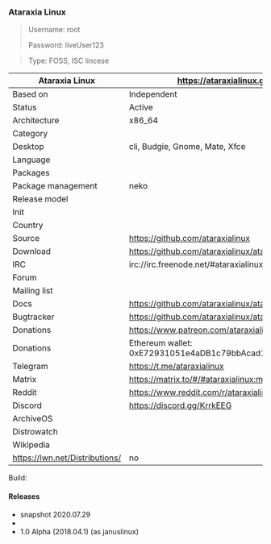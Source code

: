### Ataraxia Linux

>
>
>

> Username: root
>
> Password: liveUser123

> Type: FOSS, ISC lincese

| Ataraxia Linux | https://ataraxialinux.github.io/ |
|--------------------|--|
| Based on           | Independent |
| Status             | Active |
| Architecture       | x86_64 |
| Category           |  |
| Desktop            | cli, Budgie, Gnome, Mate, Xfce |
| Language           |  |
| Packages           |  |
| Package management | neko |
| Release model      |  |
| Init               |  |
| Country            |  |
| Source | https://github.com/ataraxialinux |
| Download | https://github.com/ataraxialinux/ataraxia/releases |
| IRC | irc://irc.freenode.net/#ataraxialinux |
| Forum |  |
| Mailing list |  |
| Docs | https://github.com/ataraxialinux/ataraxia/wiki |
| Bugtracker | https://github.com/ataraxialinux/ataraxia/issues |
| Donations | https://www.patreon.com/ataraxialinux |
| Donations | Ethereum wallet: 0xE72931051e4aDB1c79bbAcad1E1427B2D4eD0D01 |
| Telegram | https://t.me/ataraxialinux |
| Matrix | https://matrix.to/#/#ataraxialinux:matrix.org |
| Reddit | https://www.reddit.com/r/ataraxialinux/ |
| Discord | https://discord.gg/KrrkEEG |
| ArchiveOS |  |
| Distrowatch |  |
| Wikipedia |  |
| https://lwn.net/Distributions/ | no |

Build: 

#### Releases

* snapshot 2020.07.29
* 
* 1.0 Alpha (2018.04.1) (as januslinux)

